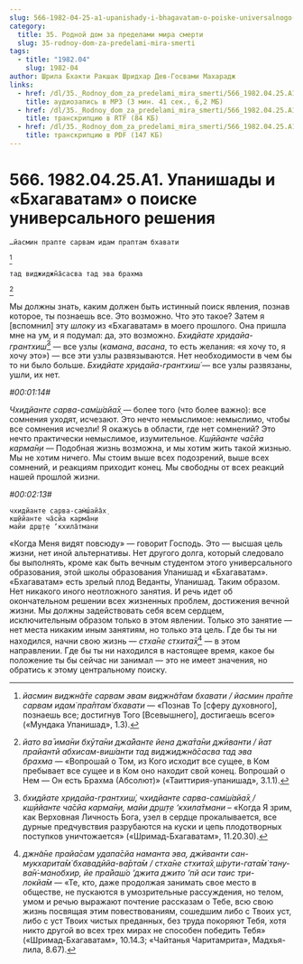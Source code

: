 ```yaml
---
slug: 566-1982-04-25-a1-upanishady-i-bhagavatam-o-poiske-universalnogo-resheniya
category:
  title: 35. Родной дом за пределами мира смерти
  slug: 35-rodnoy-dom-za-predelami-mira-smerti
tags:
  - title: "1982.04"
    slug: 1982-04
author: Шрила Бхакти Ракшак Шридхар Дев-Госвами Махарадж
links:
  - href: /dl/35._Rodnoy_dom_za_predelami_mira_smerti/566_1982.04.25.A1_SridharMj_Upanishady_i_Bhagavatam_o_poiske_universalnogo_reshenija.mp3
    title: аудиозапись в MP3 (3 мин. 41 сек., 6,2 МБ)
  - href: /dl/35._Rodnoy_dom_za_predelami_mira_smerti/566_1982.04.25.A1_SridharMj_Upanishady_i_Bhagavatam_o_poiske_universalnogo_reshenija.rtf
    title: транскрипцию в RTF (84 КБ)
  - href: /dl/35._Rodnoy_dom_za_predelami_mira_smerti/566_1982.04.25.A1_SridharMj_Upanishady_i_Bhagavatam_o_poiske_universalnogo_reshenija.pdf
    title: транскрипцию в PDF (147 КБ)
---
```


# 566. 1982.04.25.A1. Упанишады и «Бхагаватам» о поиске универсального решения

    …йасмин прапте сарвам идам праптам бхавати
[^_ftn1]

    тад виджиджн̃а̄сасва тад эва брахма
[^_ftn2]

Мы должны знать, каким должен быть истинный поиск явления, познав которое, ты познаешь все. Это возможно. Что это такое? Затем я [вспомнил] эту *шлоку* из «Бхагаватам» в моего прошлого. Она пришла мне на ум, и я подумал: да, это возможно. *Бхидйате хр̣идайа-грантхиш́*[^_ftn3] — все узлы (*камана*, *васана*, то есть желания: «я хочу то, я хочу это») — все эти узлы развязываются. Нет необходимости в чем бы то ни было больше. *Бхидйате хр̣идайа-грантхиш́* — все узлы развязаны, ушли, их нет.

*#00:01:14#*

*Чхидйанте сарва-сам̇ш́айа̄х̣* — более того (что более важно): все сомнения уходят, исчезают. Это нечто немыслимое: немыслимо, чтобы все сомнения исчезли! Я окажусь в области, где нет сомнений? Это нечто практически немыслимое, изумительное. *Кш̣ӣйанте ча̄сйа карма̄н̣и* — Подобная жизнь возможна, и мы хотим жить такой жизнью. Мы не хотим ничего. Мы стоим выше всех подозрений, выше всех сомнений, и реакциям приходит конец. Мы свободны от всех реакций нашей прошлой жизни.

*#00:02:13#*

    чхидйанте сарва-сам̇ш́айа̄х̣
    кш̣ӣйанте ча̄сйа карма̄н̣и
    майи др̣ш̣т̣е ‘кхила̄тмани

«Когда Меня видят повсюду» — говорит Господь. Это — высшая цель жизни, нет иной альтернативы. Нет другого долга, который следовало бы выполнять, кроме как быть вечным студентом этого универсального образования, этой школы образования Упанишад и «Бхагаватам». «Бхагаватам» есть зрелый плод Веданты, Упанишад. Таким образом. Нет никакого иного неотложного занятия. И речь идет об окончательном решении всех жизненных проблем, достижения вечной жизни. Мы должны задействовать себя всем сердцем, исключительным образом только в этом явлении. Только это занятие — нет места никаким иным занятиям, но только эта цель. Где бы ты ни находился, начни свою жизнь — *стха̄не стхита̄х̣*[^_ftn4] — в этом направлении. Где бы ты ни находился в настоящее время, какое бы положение ты бы сейчас ни занимал — это не имеет значения, но обратись к этому центральному поиску.



[^_ftn1]: *йасмин виджн̃а̄те сарвам эвам виджн̃а̄там бхавати / йасмин пра̄пте сарвам идам̇ пра̄птам̇ бхавати* — «Познав То [сферу духовного], познаешь все; достигнув Того [Всевышнего], достигаешь всего» («Мундака Упанишад», 1.3).

[^_ftn2]: *йато ва̄ има̄ни бхӯта̄ни джа̄йанте йена джа̄та̄ни джӣванти / йат прайантй абхисам-виш́анти тад виджиджн̃а̄сасва тад эва брахма* — «Вопрошай о Том, из Кого исходит все сущее, в Ком пребывает все сущее и в Ком оно находит свой конец. Вопрошай о Нем — Он есть Брахма (Абсолют)» («Таиттирия-упанишад», 3.1.1).

[^_ftn3]: *бхидйате хр̣идайа-грантхиш́, чхидйанте сарва-сам̇ш́айа̄х̣ / кш̣ӣйанте ча̄сйа карма̄н̣и, майи др̣ш̣т̣е ‘кхила̄тмани –* «Когда Я зрим, как Верховная Личность Бога, узел в сердце прокалывается, все дурные предчувствия разрубаются на куски и цепь плодотворных поступков уничтожается» («Шримад-Бхагаватам», 11.20.30).

[^_ftn4]: *джн̃а̄не прайа̄сам удапа̄сйа наманта эва, джӣванти сан-мукхарита̄м̇ бхавадӣйа-ва̄рта̄м / стха̄не стхита̄х̣ ш́рути-гата̄м̇ тану-ва̄н̇-манобхир, йе пра̄йаш́о ’джита джито ’пй аси таис три-локйа̄м* — «Те, кто, даже продолжая занимать свое место в обществе, не пускаются в умозрительные рассуждения, но телом, умом и речью выражают почтение рассказам о Тебе, всю свою жизнь посвящая этим повествованиям, сошедшим либо с Твоих уст, либо с уст Твоих чистых преданных, без труда покоряют Тебя, хотя никто другой во всех трех мирах не способен победить Тебя» («Шримад-Бхагаватам», 10.14.3; «Чайтанья Чаритамрита», Мадхья-лила, 8.67).


